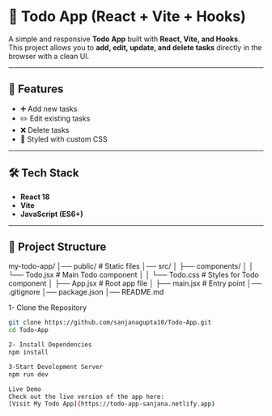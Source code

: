 # 📝 Todo App (React + Vite + Hooks)

A simple and responsive **Todo App** built with **React, Vite, and Hooks**.  
This project allows you to **add, edit, update, and delete tasks** directly in the browser with a clean UI.

---

## 🚀 Features
- ➕ Add new tasks  
- ✏️ Edit existing tasks  
- ❌ Delete tasks  
- 🎨 Styled with custom CSS  

---

## 🛠️ Tech Stack
- **React 18**
- **Vite**
- **JavaScript (ES6+)**

---

## 📂 Project Structure
my-todo-app/
│── public/ # Static files
│── src/
│ ├── components/
│ │ └── Todo.jsx # Main Todo component
│ │ └── Todo.css # Styles for Todo component
│ ├── App.jsx # Root app file
│ ├── main.jsx # Entry point
│── .gitignore
│── package.json
│── README.md


1- Clone the Repository
```bash
git clone https://github.com/sanjanagupta10/Todo-App.git
cd Todo-App

2- Install Dependencies
npm install

3-Start Development Server
npm run dev

Live Demo
Check out the live version of the app here:  
[Visit My Todo App](https://todo-app-sanjana.netlify.app)




